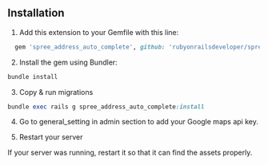 Installation
------------
1. Add this extension to your Gemfile with this line:
  ```ruby
    gem 'spree_address_auto_complete', github: 'rubyonrailsdeveloper/spree_address_auto_complete'
  ```
2. Install the gem using Bundler:
  ```ruby
  bundle install
  ```

3. Copy & run migrations
  ```ruby
  bundle exec rails g spree_address_auto_complete:install
  ```

4. Go to general_setting in admin section to add your Google maps api key.

5. Restart your server

  If your server was running, restart it so that it can find the assets properly.

